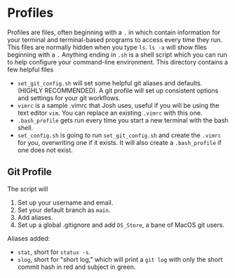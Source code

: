 # Profiles
Profiles are files, often beginning with a `.` in which contain
information for your terminal and terminal-based programs to
access every time they run. This files are normally hidden when
you type `ls`. `ls -a` will show files beginning with a `.`
Anything ending in `.sh` is a shell script which you can run to help
configure your command-line environment.
This directory contains a few helpful files
- `set_git_config.sh` will set some helpful git aliases and defaults.
  (HIGHLY RECOMMENDED).
  A git profile will set up consistent options and settings for your git
  workflows.
- `vimrc` is a sample .vimrc that Josh uses, useful if you will be using
  the text editor `vim`.
  You can replace an existing `.vimrc` with this one.
- `.bash_profile` gets run every time you start a new terminal with the
  bash shell.
- `set_config.sh` is going to run `set_git_config.sh` and create the
  `.vimrc` for you, overwriting one if it exists.
  It will also create a `.bash_profile` if one does not exist.

## Git Profile
The script will 
1. Set up your username and email.
1. Set your default branch as `main`.
1. Add aliases.
1. Set up a global .gitignore and add `DS_Store`, a bane of MacOS git
   users.

Aliases added:
- `stat`, short for `status -s`.
- `slog`, short for "short log," which will print a `git log` with only the
  short commit hash in red and subject in green.

